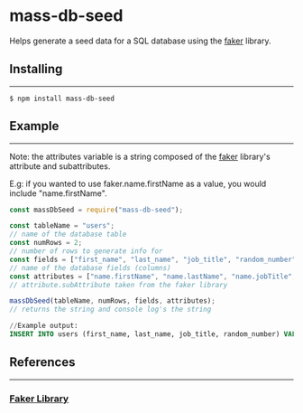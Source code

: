# mass-db-seed

Helps generate a seed data for a SQL database using the [faker](https://www.npmjs.com/package/faker) library.

## Installing

---

```
$ npm install mass-db-seed
```

## Example

---

Note: the attributes variable is a string composed of the [faker](https://www.npmjs.com/package/faker) library's attribute and subattributes.

E.g: if you wanted to use faker.name.firstName as a value, you would include "name.firstName".

```js
const massDbSeed = require("mass-db-seed");

const tableName = "users";
// name of the database table
const numRows = 2;
// number of rows to generate info for
const fields = ["first_name", "last_name", "job_title", "random_number"];
// name of the database fields (columns)
const attributes = ["name.firstName", "name.lastName", "name.jobTitle", "random.number"];
// attribute.subAttribute taken from the faker library

massDbSeed(tableName, numRows, fields, attributes);
// returns the string and console log's the string
```

```sql
//Example output:
INSERT INTO users (first_name, last_name, job_title, random_number) VALUES ("Marjolaine", "Labadie", "Customer Security Designer", 60841), ("Kelton", "Vandervort", "Dynamic Group Agent", 68686)
```

## References

---

### [Faker Library](https://www.npmjs.com/package/faker)
